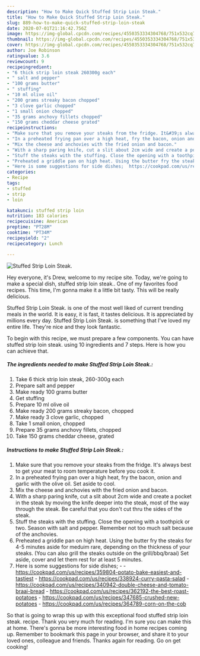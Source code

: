 ```yaml
---
description: "How to Make Quick Stuffed Strip Loin Steak."
title: "How to Make Quick Stuffed Strip Loin Steak."
slug: 889-how-to-make-quick-stuffed-strip-loin-steak
date: 2020-07-01T21:16:42.756Z
image: https://img-global.cpcdn.com/recipes/4550353334304768/751x532cq70/stuffed-strip-loin-steak-recipe-main-photo.jpg
thumbnail: https://img-global.cpcdn.com/recipes/4550353334304768/751x532cq70/stuffed-strip-loin-steak-recipe-main-photo.jpg
cover: https://img-global.cpcdn.com/recipes/4550353334304768/751x532cq70/stuffed-strip-loin-steak-recipe-main-photo.jpg
author: Joe Robinson
ratingvalue: 3.6
reviewcount: 9
recipeingredient:
- "6 thick strip loin steak 260300g each"
- " salt and pepper"
- "100 grams butter"
- " stuffing"
- "10 ml olive oil"
- "200 grams streaky bacon chopped"
- "3 clove garlic chopped"
- "1 small onion chopped"
- "35 grams anchovy fillets chopped"
- "150 grams cheddar cheese grated"
recipeinstructions:
- "Make sure that you remove your steaks from the fridge. It&#39;s always best to get your meat to room temperature before you cook it."
- "In a preheated frying pan over a high heat, fry the bacon, onion and garlic with the olive oil. Set aside to cool."
- "Mix the cheese and anchovies with the fried onion and bacon."
- "With a sharp paring knife, cut a slit about 2cm wide and create a pocket in the steak by moving the knife deeper into the steak, most of the way through the steak. Be careful that you don&#39;t cut thru the sides of the steak."
- "Stuff the steaks with the stuffing. Close the opening with a toothpick or two. Season with salt and pepper. Remember not too much salt because of the anchovies."
- "Preheated a griddle pan on high heat. Using the butter fry the steaks for 4-5 minutes aside for meduim rare, depending on the thickness of your steaks. (You can also grill the steaks outside on the grill/bbq/braai) Set aside, cover and let them rest for at least 5 minutes."
- "Here is some suggestions for side dishes;  https://cookpad.com/us/recipes/359804-potato-bake-easiest-and-tastiest https://cookpad.com/us/recipes/338924-curry-pasta-salad https://cookpad.com/us/recipes/340942-double-cheese-and-tomato-braai-bread https://cookpad.com/us/recipes/362192-the-best-roast-potatoes https://cookpad.com/us/recipes/347685-crushed-new-potatoes https://cookpad.com/us/recipes/364789-corn-on-the-cob"
categories:
- Recipe
tags:
- stuffed
- strip
- loin

katakunci: stuffed strip loin 
nutrition: 183 calories
recipecuisine: American
preptime: "PT28M"
cooktime: "PT34M"
recipeyield: "2"
recipecategory: Lunch

---
```



![Stuffed Strip Loin Steak.](https://img-global.cpcdn.com/recipes/4550353334304768/751x532cq70/stuffed-strip-loin-steak-recipe-main-photo.jpg)

Hey everyone, it's Drew, welcome to my recipe site. Today, we're going to make a special dish, stuffed strip loin steak.. One of my favorites food recipes. This time, I'm gonna make it a little bit tasty. This will be really delicious.



Stuffed Strip Loin Steak. is one of the most well liked of current trending meals in the world. It is easy, it is fast, it tastes delicious. It is appreciated by millions every day. Stuffed Strip Loin Steak. is something that I've loved my entire life. They're nice and they look fantastic.


To begin with this recipe, we must prepare a few components. You can have stuffed strip loin steak. using 10 ingredients and 7 steps. Here is how you can achieve that.

<!--inarticleads1-->

##### The ingredients needed to make Stuffed Strip Loin Steak.:

1. Take 6 thick strip loin steak, 260-300g each
1. Prepare  salt and pepper
1. Make ready 100 grams butter
1. Get  stuffing
1. Prepare 10 ml olive oil
1. Make ready 200 grams streaky bacon, chopped
1. Make ready 3 clove garlic, chopped
1. Take 1 small onion, chopped
1. Prepare 35 grams anchovy fillets, chopped
1. Take 150 grams cheddar cheese, grated




<!--inarticleads2-->

##### Instructions to make Stuffed Strip Loin Steak.:

1. Make sure that you remove your steaks from the fridge. It&#39;s always best to get your meat to room temperature before you cook it.
1. In a preheated frying pan over a high heat, fry the bacon, onion and garlic with the olive oil. Set aside to cool.
1. Mix the cheese and anchovies with the fried onion and bacon.
1. With a sharp paring knife, cut a slit about 2cm wide and create a pocket in the steak by moving the knife deeper into the steak, most of the way through the steak. Be careful that you don&#39;t cut thru the sides of the steak.
1. Stuff the steaks with the stuffing. Close the opening with a toothpick or two. Season with salt and pepper. Remember not too much salt because of the anchovies.
1. Preheated a griddle pan on high heat. Using the butter fry the steaks for 4-5 minutes aside for meduim rare, depending on the thickness of your steaks. (You can also grill the steaks outside on the grill/bbq/braai) Set aside, cover and let them rest for at least 5 minutes.
1. Here is some suggestions for side dishes; -  - https://cookpad.com/us/recipes/359804-potato-bake-easiest-and-tastiest - https://cookpad.com/us/recipes/338924-curry-pasta-salad - https://cookpad.com/us/recipes/340942-double-cheese-and-tomato-braai-bread - https://cookpad.com/us/recipes/362192-the-best-roast-potatoes - https://cookpad.com/us/recipes/347685-crushed-new-potatoes - https://cookpad.com/us/recipes/364789-corn-on-the-cob




So that is going to wrap this up with this exceptional food stuffed strip loin steak. recipe. Thank you very much for reading. I'm sure you can make this at home. There's gonna be more interesting food in home recipes coming up. Remember to bookmark this page in your browser, and share it to your loved ones, colleague and friends. Thanks again for reading. Go on get cooking!
